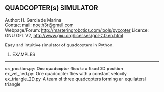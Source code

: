 QUADCOPTER(s) SIMULATOR
--------------------

Author: H. Garcia de Marina  
Contact mail: noeth3r@gmail.com  
Webpage/Forum: http://masteringrobotics.com/tools/pycopter
Licence: GNU GPL V2, http://www.gnu.org/licenses/gpl-2.0.en.html

Easy and intuitive simulator of quadcopters in Python.


1. EXAMPLES
-----------

ex_position.py: One quadcopter flies to a fixed 3D position  
ex_vel_ned.py: One quadcopter flies with a constant velocity  
ex_triangle_2D.py: A team of three quadcopters forming an equilateral triangle
